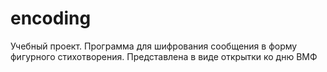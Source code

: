 # encoding
Учебный проект. Программа для шифрования сообщения в форму фигурного стихотворения. Представлена в виде открытки ко дню ВМФ
